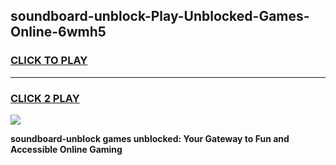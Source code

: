 
## soundboard-unblock-Play-Unblocked-Games-Online-6wmh5
<h3>
<a href="https://premium76.site?title=soundboard-unblock&ref=25A">CLICK TO PLAY</a></h3>
<hr>

<h3>
<a href="https://premium76.site?title=soundboard-unblock&ref=25A">CLICK 2 PLAY</a>
  
</h3>

<a href="https://premium76.site?title=soundboard-unblock&ref=25A"><img src="https://clearcache.store/games.png"></a>


**soundboard-unblock games unblocked: Your Gateway to Fun and Accessible Online Gaming**
